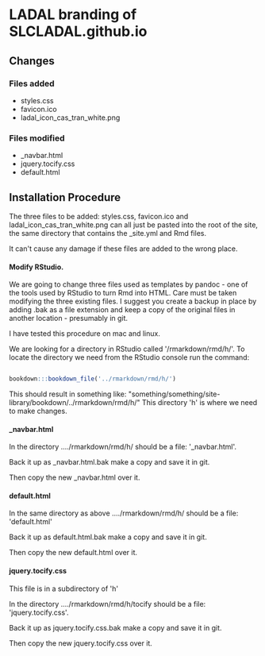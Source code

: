 # LADAL branding of SLCLADAL.github.io


## Changes
### Files added

- styles.css
- favicon.ico
- ladal_icon_cas_tran_white.png

### Files modified

- _navbar.html
- jquery.tocify.css
- default.html

## Installation Procedure 

The three files to be added: styles.css, favicon.ico and ladal_icon_cas_tran_white.png can all just be pasted into the root of the site, the same directory that contains the _site.yml and Rmd files.

It can't cause any damage if these files are added to the wrong place.

#### Modify RStudio.

We are going to change three files used as templates by pandoc - one of the tools used by RStudio to turn Rmd into HTML.
Care must be taken modifying the three existing files. I suggest you create a backup in place by adding .bak as a file extension and keep a copy of the original files in another location - presumably in git.

I have tested this procedure on mac and linux.

We are looking for a directory in RStudio called '/rmarkdown/rmd/h/'.
To locate the directory we need from the RStudio console run the command:

```r

bookdown:::bookdown_file('../rmarkdown/rmd/h/')

```

This should result in something like:
"something/something/site-library/bookdown/../rmarkdown/rmd/h/"
This directory 'h' is where we need to make changes.


#### _navbar.html

In the directory ..../rmarkdown/rmd/h/ should be a file: '_navbar.html'.

Back it up as _navbar.html.bak make a copy and save it in git.

Then copy the new _navbar.html over it.

#### default.html

In the same directory as above ..../rmarkdown/rmd/h/ should be a file: 'default.html'

Back it up as default.html.bak make a copy and save it in git.

Then copy the new default.html over it.

#### jquery.tocify.css

This file is in a subdirectory of 'h'

In the directory ..../rmarkdown/rmd/h/tocify should be a file: 'jquery.tocify.css'.

Back it up as jquery.tocify.css.bak make a copy and save it in git.

Then copy the new jquery.tocify.css over it.
